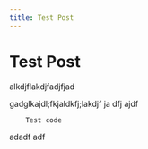 ```yaml
---
title: Test Post
---
```


# Test Post
alkdjflakdjfadjfjad
<!--excerpt-->
gadglkajdl;fkjaldkfj;lakdjf
ja
dfj
ajdf

        Test code

adadf
adf